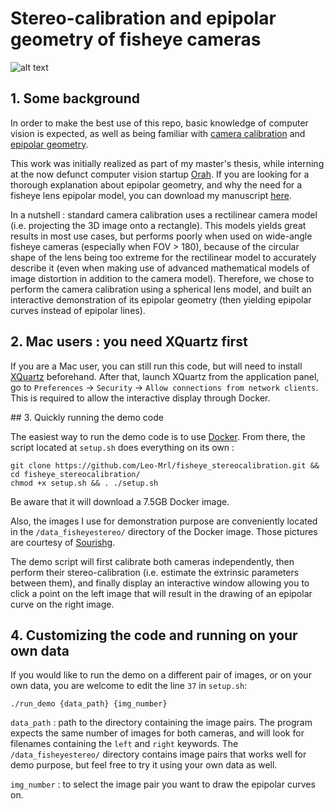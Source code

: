 # Stereo-calibration and epipolar geometry of fisheye cameras

![alt text](https://i.imgur.com/1dyE7hL.png)


## 1. Some background

In order to make the best use of this repo, basic knowledge of computer vision is expected, as well as being familiar with [camera calibration](https://www.youtube.com/watch?v=-9He7Nu3u8s) and [epipolar geometry](https://www.youtube.com/watch?v=DgGV3l82NTk).

This work was initially realized as part of my master's thesis, while interning at the now defunct computer vision startup [Orah](https://www.crunchbase.com/organization/videostitch). If you are looking for a thorough explanation about epipolar geometry, and why the need for a fisheye lens epipolar model, you can download my manuscript [here](https://drive.google.com/file/d/1-5c6zPi8DRgZte_1ch5Ky9jknYPYzOsw/view?usp=sharing).

In a nutshell : standard camera calibration uses a rectilinear camera model (i.e. projecting the 3D image onto a rectangle). This models yields great results in most use cases, but performs poorly when used on wide-angle fisheye cameras (especially when FOV > 180), because of the circular shape of the lens being too extreme for the rectilinear model to accurately describe it (even when making use of advanced mathematical models of image distortion in addition to the camera model). Therefore, we chose to perform the camera calibration using a spherical lens model, and built an interactive demonstration of its epipolar geometry (then yielding epipolar curves instead of epipolar lines).


## 2. Mac users : you need XQuartz first

If you are a Mac user, you can still run this code, but will need to install [XQuartz](https://www.xquartz.org/) beforehand. After that, launch XQuartz from the application panel, go to `Preferences` -> `Security` -> `Allow connections from network clients`. This is required to allow the interactive display through Docker.


## 3. Quickly running the demo code

The easiest way to run the demo code is to use [Docker](https://www.docker.com/products/docker-desktop). From there, the script located at `setup.sh` does everything on its own :
```
git clone https://github.com/Leo-Mrl/fisheye_stereocalibration.git && cd fisheye_stereocalibration/
chmod +x setup.sh && . ./setup.sh
```
Be aware that it will download a 7.5GB Docker image.

Also, the images I use for demonstration purpose are conveniently located in the `/data_fisheyestereo/` directory of the Docker image. Those pictures are courtesy of [Sourishg](https://github.com/sourishg/fisheye-stereo-calibration).

The demo script will first calibrate both cameras independently, then perform their stereo-calibration (i.e. estimate the extrinsic parameters between them), and finally display an interactive window allowing you to click a point on the left image that will result in the drawing of an epipolar curve on the right image.


## 4. Customizing the code and running on your own data

If you would like to run the demo on a different pair of images, or on your own data, you are welcome to edit the line `37` in `setup.sh`:

`./run_demo {data_path} {img_number}`

`data_path` : path to the directory containing the image pairs. The program expects the same number of images for both cameras, and will look for filenames containing the `left` and `right` keywords. The `/data_fisheyestereo/` directory contains image pairs that works well for demo purpose, but feel free to try it using your own data as well.

`img_number` : to select the image pair you want to draw the epipolar curves on.
